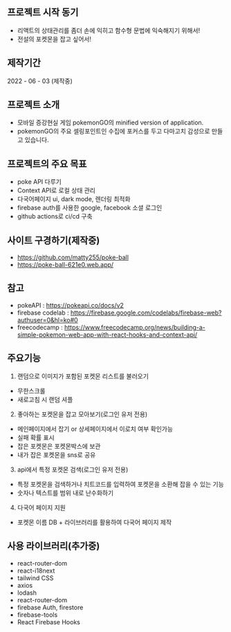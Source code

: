 ## 프로젝트 시작 동기
- 리액트의 상태관리를 좀더 손에 익히고 함수형 문법에 익숙해지기 위해서!
- 전설의 포켓몬을 잡고 싶어서!

## 제작기간
2022 - 06 - 03 (제작중)

## 프로젝트 소개
- 모바일 증강현실 게임 pokemonGO의 minified version of application.
- pokemonGO의 주요 셀링포인트인 수집에 포커스를 두고 다마고치 감성으로 만들고 있습니다.

## 프로젝트의 주요 목표
- poke API 다루기
- Context API로 로컬 상태 관리
- 다국어페이지 ui, dark mode, 렌더링 최적화
- firebase auth를 사용한 google, facebook 소셜 로그인
- github actions로 ci/cd 구축

## 사이트 구경하기(제작중)
- https://github.com/matty255/poke-ball
- https://poke-ball-621e0.web.app/

## 참고
- pokeAPI : https://pokeapi.co/docs/v2
- firebase codelab : https://firebase.google.com/codelabs/firebase-web?authuser=0&hl=ko#0
- freecodecamp : https://www.freecodecamp.org/news/building-a-simple-pokemon-web-app-with-react-hooks-and-context-api/

## 주요기능
1. 랜덤으로 이미지가 포함된 포켓몬 리스트를 불러오기
  - 무한스크롤
  - 새로고침 시 랜덤 셔플

2. 좋아하는 포켓몬을 잡고 모아보기(로그인 유저 전용)
  - 메인페이지에서 잡기 or 상세페이지에서 이로치 여부 확인가능
  - 실패 확률 표시
  - 잡은 포켓몬은 포켓몬박스에 보관
  - 내가 잡은 포켓몬을 sns로 공유

3. api에서 특정 포켓몬 검색(로그인 유저 전용)
  - 특정 포켓몬을 검색하거나 치트코드를 입력하여 포켓몬을 소환해 잡을 수 있는 기능
  - 숫자나 텍스트를 범위 내로 난수화하기
 
4. 다국어 페이지 지원
  - 포켓몬 이름 DB + 라이브러리를 활용하여 다국어 페이지 제작

## 사용 라이브러리(추가중)
- react-router-dom
- react-i18next
- tailwind CSS
- axios
- lodash
- react-router-dom
- firebase Auth, firestore
- firebase-tools
- React Firebase Hooks
